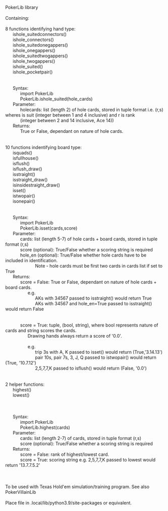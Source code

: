 PokerLib library<br>
<br>
Containing:<br>
<br>
8 functions identifying hand type:<br>
&nbsp;&nbsp;&nbsp;&nbsp;&nbsp;&nbsp;ishole_suitedconnectors()<br>
&nbsp;&nbsp;&nbsp;&nbsp;&nbsp;&nbsp;ishole_connectors()<br>
&nbsp;&nbsp;&nbsp;&nbsp;&nbsp;&nbsp;ishole_suitedonegappers()<br>
&nbsp;&nbsp;&nbsp;&nbsp;&nbsp;&nbsp;ishole_onegappers()<br>
&nbsp;&nbsp;&nbsp;&nbsp;&nbsp;&nbsp;ishole_suitedtwogappers()<br>
&nbsp;&nbsp;&nbsp;&nbsp;&nbsp;&nbsp;ishole_twogappers()<br>
&nbsp;&nbsp;&nbsp;&nbsp;&nbsp;&nbsp;ishole_suited()<br>
&nbsp;&nbsp;&nbsp;&nbsp;&nbsp;&nbsp;ishole_pocketpair()<br>
<br>        
&nbsp;&nbsp;&nbsp;&nbsp;&nbsp;&nbsp;Syntax:<br>
&nbsp;&nbsp;&nbsp;&nbsp;&nbsp;&nbsp;&nbsp;&nbsp;&nbsp;&nbsp;&nbsp;&nbsp;import PokerLib<br>
&nbsp;&nbsp;&nbsp;&nbsp;&nbsp;&nbsp;&nbsp;&nbsp;&nbsp;&nbsp;&nbsp;&nbsp;PokerLib.ishole_suited(hole_cards)<br>
&nbsp;&nbsp;&nbsp;&nbsp;&nbsp;&nbsp;Parameter:<br>
&nbsp;&nbsp;&nbsp;&nbsp;&nbsp;&nbsp;&nbsp;&nbsp;&nbsp;&nbsp;&nbsp;&nbsp;holecards: list (length 2) of hole cards, stored in tuple format i.e. (r,s) wheres is suit (integer between 1 and 4 inclusive) and r is rank &nbsp;&nbsp;&nbsp;&nbsp;&nbsp;&nbsp;&nbsp;&nbsp;&nbsp;&nbsp;&nbsp;&nbsp;(integer between 2 and 14 inclusive, Ace 14))<br>
 &nbsp;&nbsp;&nbsp;&nbsp;&nbsp;&nbsp;Returns:<br> 
&nbsp;&nbsp;&nbsp;&nbsp;&nbsp;&nbsp;&nbsp;&nbsp;&nbsp;&nbsp;&nbsp;&nbsp;True or False, dependant on nature of hole cards.<br>
<br>        
10 functions indentifying board type:<br> 
&nbsp;&nbsp;&nbsp;&nbsp;&nbsp;&nbsp;isquads()<br>
&nbsp;&nbsp;&nbsp;&nbsp;&nbsp;&nbsp;isfullhouse()<br>
&nbsp;&nbsp;&nbsp;&nbsp;&nbsp;&nbsp;isflush()<br>
&nbsp;&nbsp;&nbsp;&nbsp;&nbsp;&nbsp;isflush_draw()<br>
&nbsp;&nbsp;&nbsp;&nbsp;&nbsp;&nbsp;isstraight()<br>
&nbsp;&nbsp;&nbsp;&nbsp;&nbsp;&nbsp;isstraight_draw()<br>
&nbsp;&nbsp;&nbsp;&nbsp;&nbsp;&nbsp;isinsidestraight_draw()<br>
&nbsp;&nbsp;&nbsp;&nbsp;&nbsp;&nbsp;isset()<br>
&nbsp;&nbsp;&nbsp;&nbsp;&nbsp;&nbsp;istwopair()<br>
&nbsp;&nbsp;&nbsp;&nbsp;&nbsp;&nbsp;isonepair()<br>
<br>        
&nbsp;&nbsp;&nbsp;&nbsp;&nbsp;&nbsp;Syntax:<br>
&nbsp;&nbsp;&nbsp;&nbsp;&nbsp;&nbsp;&nbsp;&nbsp;&nbsp;&nbsp;&nbsp;&nbsp;import PokerLib<br>
&nbsp;&nbsp;&nbsp;&nbsp;&nbsp;&nbsp;&nbsp;&nbsp;&nbsp;&nbsp;&nbsp;&nbsp;PokerLib.isset(cards,score)<br>
&nbsp;&nbsp;&nbsp;&nbsp;&nbsp;&nbsp;Parameter:<br>
&nbsp;&nbsp;&nbsp;&nbsp;&nbsp;&nbsp;&nbsp;&nbsp;&nbsp;&nbsp;&nbsp;&nbsp;cards: list (length 5-7) of hole cards + board cards, stored in tuple format (r,s)<br>
&nbsp;&nbsp;&nbsp;&nbsp;&nbsp;&nbsp;&nbsp;&nbsp;&nbsp;&nbsp;&nbsp;&nbsp;score (optional): True/False whether a scoring string is required<br>
&nbsp;&nbsp;&nbsp;&nbsp;&nbsp;&nbsp;&nbsp;&nbsp;&nbsp;&nbsp;&nbsp;&nbsp;hole_en (optional): True/False whether hole cards have to be included in identification.<br> 
&nbsp;&nbsp;&nbsp;&nbsp;&nbsp;&nbsp;&nbsp;&nbsp;&nbsp;&nbsp;&nbsp;&nbsp;&nbsp;&nbsp;&nbsp;&nbsp;&nbsp;&nbsp;&nbsp;&nbsp;&nbsp;&nbsp;&nbsp;&nbsp;Note - hole cards must be first two cards in cards list if set to True<br>
&nbsp;&nbsp;&nbsp;&nbsp;&nbsp;&nbsp;Returns:<br>
&nbsp;&nbsp;&nbsp;&nbsp;&nbsp;&nbsp;&nbsp;&nbsp;&nbsp;&nbsp;&nbsp;&nbsp;score = False: True or False, dependant on nature of hole cards + board cards.<br>
&nbsp;&nbsp;&nbsp;&nbsp;&nbsp;&nbsp;&nbsp;&nbsp;&nbsp;&nbsp;&nbsp;&nbsp;&nbsp;&nbsp;&nbsp;&nbsp;&nbsp;&nbsp;e.g.<br>
&nbsp;&nbsp;&nbsp;&nbsp;&nbsp;&nbsp;&nbsp;&nbsp;&nbsp;&nbsp;&nbsp;&nbsp;&nbsp;&nbsp;&nbsp;&nbsp;&nbsp;&nbsp;&nbsp;&nbsp;&nbsp;&nbsp;&nbsp;&nbsp;AKs with 34567 passed to isstraight() would return True<br>
&nbsp;&nbsp;&nbsp;&nbsp;&nbsp;&nbsp;&nbsp;&nbsp;&nbsp;&nbsp;&nbsp;&nbsp;&nbsp;&nbsp;&nbsp;&nbsp;&nbsp;&nbsp;&nbsp;&nbsp;&nbsp;&nbsp;&nbsp;&nbsp;AKs with 34567 and hole_en=True passed to isstraight() would return False<br> 
<br>        			
&nbsp;&nbsp;&nbsp;&nbsp;&nbsp;&nbsp;&nbsp;&nbsp;&nbsp;&nbsp;&nbsp;&nbsp;score = True: tuple, (bool, string), where bool represents nature of cards and string scores the cards. <br>
&nbsp;&nbsp;&nbsp;&nbsp;&nbsp;&nbsp;&nbsp;&nbsp;&nbsp;&nbsp;&nbsp;&nbsp;&nbsp;&nbsp;&nbsp;&nbsp;&nbsp;&nbsp;Drawing hands always return a score of '0.0'.<br>  
&nbsp;&nbsp;&nbsp;&nbsp;&nbsp;&nbsp;&nbsp;&nbsp;&nbsp;&nbsp;&nbsp;&nbsp;&nbsp;&nbsp;&nbsp;&nbsp;&nbsp;&nbsp;e.g.<br> 
&nbsp;&nbsp;&nbsp;&nbsp;&nbsp;&nbsp;&nbsp;&nbsp;&nbsp;&nbsp;&nbsp;&nbsp;&nbsp;&nbsp;&nbsp;&nbsp;&nbsp;&nbsp;&nbsp;&nbsp;&nbsp;&nbsp;&nbsp;&nbsp;trip 3s with A, K passed to isset() would return (True,'3.14.13')<br>
&nbsp;&nbsp;&nbsp;&nbsp;&nbsp;&nbsp;&nbsp;&nbsp;&nbsp;&nbsp;&nbsp;&nbsp;&nbsp;&nbsp;&nbsp;&nbsp;&nbsp;&nbsp;&nbsp;&nbsp;&nbsp;&nbsp;&nbsp;&nbsp;pair 10s, pair 7s, 3, J, Q passed to istwopair() would return (True, '10.7.12')<br>
&nbsp;&nbsp;&nbsp;&nbsp;&nbsp;&nbsp;&nbsp;&nbsp;&nbsp;&nbsp;&nbsp;&nbsp;&nbsp;&nbsp;&nbsp;&nbsp;&nbsp;&nbsp;&nbsp;&nbsp;&nbsp;&nbsp;&nbsp;&nbsp;2,5,7,7,K passed to isflush() would return (False, '0.0')<br>
<br>				     	
2 helper functions:<br>
 &nbsp;&nbsp;&nbsp;&nbsp;&nbsp;&nbsp;highest()<br>
&nbsp;&nbsp;&nbsp;&nbsp;&nbsp;&nbsp;lowest()<br>
<br> 	
<br>
&nbsp;&nbsp;&nbsp;&nbsp;&nbsp;&nbsp;Syntax:<br>
&nbsp;&nbsp;&nbsp;&nbsp;&nbsp;&nbsp;&nbsp;&nbsp;&nbsp;&nbsp;&nbsp;&nbsp;import PokerLib<br>
&nbsp;&nbsp;&nbsp;&nbsp;&nbsp;&nbsp;&nbsp;&nbsp;&nbsp;&nbsp;&nbsp;&nbsp;PokerLib.highest(cards)<br>
&nbsp;&nbsp;&nbsp;&nbsp;&nbsp;&nbsp;Parameter:<br>
&nbsp;&nbsp;&nbsp;&nbsp;&nbsp;&nbsp;&nbsp;&nbsp;&nbsp;&nbsp;&nbsp;&nbsp;cards: list (length 2-7) of cards, stored in tuple format (r,s)<br>
&nbsp;&nbsp;&nbsp;&nbsp;&nbsp;&nbsp;&nbsp;&nbsp;&nbsp;&nbsp;&nbsp;&nbsp;score (optional): True/False whether a scoring string is required<br>
&nbsp;&nbsp;&nbsp;&nbsp;&nbsp;&nbsp;Returns:<br>
&nbsp;&nbsp;&nbsp;&nbsp;&nbsp;&nbsp;&nbsp;&nbsp;&nbsp;&nbsp;&nbsp;&nbsp;score = False: rank of highest/lowest card.<br>
&nbsp;&nbsp;&nbsp;&nbsp;&nbsp;&nbsp;&nbsp;&nbsp;&nbsp;&nbsp;&nbsp;&nbsp;score = True:  scoring string e.g. 2,5,7,7,K passed to lowest would return '13.7.7.5.2'<br>
<br>        	
<br>
To be used with Texas Hold'em simulation/training program. See also PokerVillainLib<br>
<br>
Place file in .local/lib/python3.9/site-packages or equivalent.<br>
